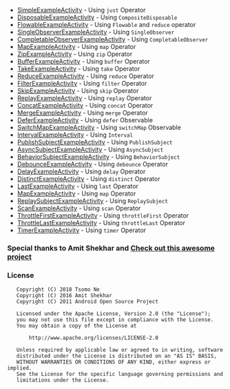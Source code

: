 * [SimpleExampleActivity](https://github.com/tsomone/RxJava2-Android-Samples-with-Kotlin/blob/master/app/src/main/java/android/tutorial/reactiveprogrammingexample/ui/SimpleExampleActivity.kt) - Using `just` Operator
* [DisposableExampleActivity](https://github.com/tsomone/RxJava2-Android-Samples-with-Kotlin/blob/master/app/src/main/java/android/tutorial/reactiveprogrammingexample/ui/DisposableExampleActivity.kt) - Using `CompositeDisposable`
* [FlowableExampleActivity](https://github.com/tsomone/RxJava2-Android-Samples-with-Kotlin/blob/master/app/src/main/java/android/tutorial/reactiveprogrammingexample/ui/FlowableExampleActivity.kt) - Using `Flowable` and `reduce` operator
* [SingleObserverExampleActivity](https://github.com/tsomone/RxJava2-Android-Samples-with-Kotlin/blob/master/app/src/main/java/android/tutorial/reactiveprogrammingexample/ui/SingleObserverExampleActivity.kt) - Using `SingleObserver`
* [CompletableObserverExampleActivity](https://github.com/tsomone/RxJava2-Android-Samples-with-Kotlin/blob/master/app/src/main/java/android/tutorial/reactiveprogrammingexample/ui/CompletableObserverExampleActivity.kt) - Using `CompletableObserver`
* [MapExampleActivity](https://github.com/tsomone/RxJava2-Android-Samples-with-Kotlin/blob/master/app/src/main/java/android/tutorial/reactiveprogrammingexample/ui/MapExampleActivity.kt) - Using `map` Operator
* [ZipExampleActivity](https://github.com/tsomone/RxJava2-Android-Samples-with-Kotlin/blob/master/app/src/main/java/android/tutorial/reactiveprogrammingexample/ui/ZipExampleActivity.kt) - Using `zip` Operator
* [BufferExampleActivity](https://github.com/tsomone/RxJava2-Android-Samples-with-Kotlin/blob/master/app/src/main/java/android/tutorial/reactiveprogrammingexample/ui/BufferExampleActivity.kt) - Using `buffer` Operator
* [TakeExampleActivity](https://github.com/tsomone/RxJava2-Android-Samples-with-Kotlin/blob/master/app/src/main/java/android/tutorial/reactiveprogrammingexample/ui/TakeExampleActivity.kt) - Using `take` Operator
* [ReduceExampleActivity](https://github.com/tsomone/RxJava2-Android-Samples-with-Kotlin/blob/master/app/src/main/java/android/tutorial/reactiveprogrammingexample/ui/ReduceExampleActivity.kt) - Using `reduce` Operator
* [FilterExampleActivity](https://github.com/tsomone/RxJava2-Android-Samples-with-Kotlin/blob/master/app/src/main/java/android/tutorial/reactiveprogrammingexample/ui/FilterExampleActivity.kt) - Using `filter` Operator
* [SkipExampleActivity](https://github.com/tsomone/RxJava2-Android-Samples-with-Kotlin/blob/master/app/src/main/java/android/tutorial/reactiveprogrammingexample/ui/SkipExampleActivity.kt) - Using `skip` Operator
* [ReplayExampleActivity](https://github.com/tsomone/RxJava2-Android-Samples-with-Kotlin/blob/master/app/src/main/java/android/tutorial/reactiveprogrammingexample/ui/ReplayExampleActivity.kt) - Using `replay` Operator
* [ConcatExampleActivity](https://github.com/tsomone/RxJava2-Android-Samples-with-Kotlin/blob/master/app/src/main/java/android/tutorial/reactiveprogrammingexample/ui/ConcatExampleActivity.kt) - Using `concat` Operator
* [MergeExampleActivity](https://github.com/tsomone/RxJava2-Android-Samples-with-Kotlin/blob/master/app/src/main/java/android/tutorial/reactiveprogrammingexample/ui/MergeExampleActivity.kt) - Using `merge` Operator
* [DeferExampleActivity](https://github.com/tsomone/RxJava2-Android-Samples-with-Kotlin/blob/master/app/src/main/java/android/tutorial/reactiveprogrammingexample/ui/DeferExampleActivity.kt) - Using `defer` Observable
* [SwitchMapExampleActivity](https://github.com/tsomone/RxJava2-Android-Samples-with-Kotlin/blob/master/app/src/main/java/android/tutorial/reactiveprogrammingexample/ui/SwitchMapExampleActivity.kt) - Using `switchMap` Observable
* [IntervalExampleActivity](https://github.com/tsomone/RxJava2-Android-Samples-with-Kotlin/blob/master/app/src/main/java/android/tutorial/reactiveprogrammingexample/ui/IntervalExampleActivity.kt) - Using `Interval`
* [PublishSubjectExampleActivity](https://github.com/tsomone/RxJava2-Android-Samples-with-Kotlin/blob/master/app/src/main/java/android/tutorial/reactiveprogrammingexample/ui/PublishSubjectExampleActivity.kt) - Using `PublishSubject`
* [AsyncSubjectExampleActivity](https://github.com/tsomone/RxJava2-Android-Samples-with-Kotlin/blob/master/app/src/main/java/android/tutorial/reactiveprogrammingexample/ui/AsyncSubjectExampleActivity.kt) - Using `AsyncSubject`
* [BehaviorSubjectExampleActivity](https://github.com/tsomone/RxJava2-Android-Samples-with-Kotlin/blob/master/app/src/main/java/android/tutorial/reactiveprogrammingexample/ui/BehaviorSubjectExampleActivity.kt) - Using `BehaviorSubject`
* [DebounceExampleActivity](https://github.com/tsomone/RxJava2-Android-Samples-with-Kotlin/blob/master/app/src/main/java/android/tutorial/reactiveprogrammingexample/ui/DebounceExampleActivity.kt) - Using `debounce` Operator
* [DelayExampleActivity](https://github.com/tsomone/RxJava2-Android-Samples-with-Kotlin/blob/master/app/src/main/java/android/tutorial/reactiveprogrammingexample/ui/DelayExampleActivity.kt) - Using `delay` Operator
* [DistinctExampleActivity](https://github.com/tsomone/RxJava2-Android-Samples-with-Kotlin/blob/master/app/src/main/java/android/tutorial/reactiveprogrammingexample/ui/DistinctExampleActivity.kt) - Using `distinct` Operator
* [LastExampleActivity](https://github.com/tsomone/RxJava2-Android-Samples-with-Kotlin/blob/master/app/src/main/java/android/tutorial/reactiveprogrammingexample/ui/LastExampleActivity.kt) - Using `last` Operator
* [MapExampleActivity](https://github.com/tsomone/RxJava2-Android-Samples-with-Kotlin/blob/master/app/src/main/java/android/tutorial/reactiveprogrammingexample/ui/MapExampleActivity.kt) - Using `map` Operator
* [ReplaySubjectExampleActivity](https://github.com/tsomone/RxJava2-Android-Samples-with-Kotlin/blob/master/app/src/main/java/android/tutorial/reactiveprogrammingexample/ui/ReplaySubjectExampleActivity.kt) - Using `ReplaySubject`
* [ScanExampleActivity](https://github.com/tsomone/RxJava2-Android-Samples-with-Kotlin/blob/master/app/src/main/java/android/tutorial/reactiveprogrammingexample/ui/ScanExampleActivity.kt) - Using `scan` Operator
* [ThrottleFirstExampleActivity](https://github.com/tsomone/RxJava2-Android-Samples-with-Kotlin/blob/master/app/src/main/java/android/tutorial/reactiveprogrammingexample/ui/ThrottleFirstExampleActivity.kt) - Using `throttleFirst` Operator
* [ThrottleLastExampleActivity](https://github.com/tsomone/RxJava2-Android-Samples-with-Kotlin/blob/master/app/src/main/java/android/tutorial/reactiveprogrammingexample/ui/ThrottleLastExampleActivity.kt) - Using `throttleLast` Operator
* [TimerExampleActivity](https://github.com/tsomone/RxJava2-Android-Samples-with-Kotlin/blob/master/app/src/main/java/android/tutorial/reactiveprogrammingexample/ui/TimerExampleActivity.kt) - Using `timer` Operator

### Special thanks to Amit Shekhar and [Check out this awesome project](https://github.com/amitshekhariitbhu/RxJava2-Android-Samples)

### License
```
   Copyright (C) 2018 Tsomo Ne
   Copyright (C) 2016 Amit Shekhar
   Copyright (C) 2011 Android Open Source Project

   Licensed under the Apache License, Version 2.0 (the "License");
   you may not use this file except in compliance with the License.
   You may obtain a copy of the License at

       http://www.apache.org/licenses/LICENSE-2.0

   Unless required by applicable law or agreed to in writing, software
   distributed under the License is distributed on an "AS IS" BASIS,
   WITHOUT WARRANTIES OR CONDITIONS OF ANY KIND, either express or implied.
   See the License for the specific language governing permissions and
   limitations under the License.
```
